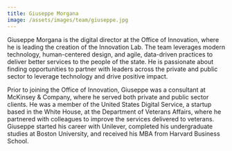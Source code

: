 ```yaml
---
title: Giuseppe Morgana
image: /assets/images/team/giuseppe.jpg
---
```


Giuseppe Morgana is the digital director at the Office of Innovation, where he is leading the creation of the Innovation Lab. The team leverages modern technology, human-centered design, and agile, data-driven practices to deliver better services to the people of the state. He is passionate about finding opportunities to partner with leaders across the private and public sector to leverage technology and drive positive impact.

Prior to joining the Office of Innovation, Giuseppe was a consultant at McKinsey & Company, where he served both private and public sector clients. He was a member of the United States Digital Service, a startup based in the White House, at the Department of Veterans Affairs, where he partnered with colleagues to improve the services delivered to veterans. Giuseppe started his career with Unilever, completed his undergraduate studies at Boston University, and received his MBA from Harvard Business School.
